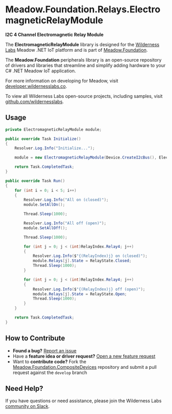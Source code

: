# Meadow.Foundation.Relays.ElectromagneticRelayModule

**I2C 4 Channel Electromagnetic Relay Module**

The **ElectromagneticRelayModule** library is designed for the [Wilderness Labs](www.wildernesslabs.co) Meadow .NET IoT platform and is part of [Meadow.Foundation](https://developer.wildernesslabs.co/Meadow/Meadow.Foundation/).

The **Meadow.Foundation** peripherals library is an open-source repository of drivers and libraries that streamline and simplify adding hardware to your C# .NET Meadow IoT application.

For more information on developing for Meadow, visit [developer.wildernesslabs.co](http://developer.wildernesslabs.co/).

To view all Wilderness Labs open-source projects, including samples, visit [github.com/wildernesslabs](https://github.com/wildernesslabs/).

## Usage

```csharp
private ElectromagneticRelayModule module;

public override Task Initialize()
{
    Resolver.Log.Info("Initialize...");

    module = new ElectromagneticRelayModule(Device.CreateI2cBus(), ElectromagneticRelayModule.GetAddressFromPins(false, false, false));

    return Task.CompletedTask;
}

public override Task Run()
{
    for (int i = 0; i < 5; i++)
    {
        Resolver.Log.Info("All on (closed)");
        module.SetAllOn();

        Thread.Sleep(1000);

        Resolver.Log.Info("All off (open)");
        module.SetAllOff();

        Thread.Sleep(1000);

        for (int j = 0; j < (int)RelayIndex.Relay4; j++)
        {
            Resolver.Log.Info($"{(RelayIndex)j} on (closed)");
            module.Relays[j].State = RelayState.Closed;
            Thread.Sleep(1000);
        }

        for (int j = 0; j < (int)RelayIndex.Relay4; j++)
        {
            Resolver.Log.Info($"{(RelayIndex)j} off (open)");
            module.Relays[j].State = RelayState.Open;
            Thread.Sleep(1000);
        }
    }

    return Task.CompletedTask;
}

```
## How to Contribute

- **Found a bug?** [Report an issue](https://github.com/WildernessLabs/Meadow_Issues/issues)
- Have a **feature idea or driver request?** [Open a new feature request](https://github.com/WildernessLabs/Meadow_Issues/issues)
- Want to **contribute code?** Fork the [Meadow.Foundation.CompositeDevices](https://github.com/WildernessLabs/Meadow.Foundation.CompositeDevices) repository and submit a pull request against the `develop` branch


## Need Help?

If you have questions or need assistance, please join the Wilderness Labs [community on Slack](http://slackinvite.wildernesslabs.co/).
